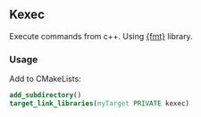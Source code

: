 ## Kexec

Execute commands from c++.
Using [{fmt}](https://github.com/fmtlib/fmt) library.

### Usage

Add to CMakeLists:

```cmake
add_subdirectory()
target_link_libraries(myTarget PRIVATE kexec)
```